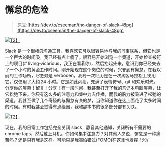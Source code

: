 # 懈怠的危险

> 原文:[https://dev.to/cseeman/the-danger-of-slack-48pg](https://dev.to/cseeman/the-danger-of-slack-48pg)

[![](../Images/28fb0bb878afef2f31d0ae114047c85e.png)T2】](https://i.giphy.com/media/5xtDarzqYMWFigufLws/giphy.gif)

Slack 是一个很棒的沟通工具，我喜欢它可以很容易地与我的同事联系，但它也是一个巨大的时间吸，我已经有点上瘾了。很容易开始浏览一个频道，开始检查被钉上的项目(# living-vicarious，我正在看着你)，然后抬起头来，意识到你已经失去了一个小时的黄金工作时间。刚开始现在这个岗位的时候，兴奋到有懈怠。在我以前的工作场所，它绝对是 verboden，我的一次经历是在一次黑客马拉松上使用它，仅仅用了大约 24 小时。它是如此闪亮，充满了表情符号、gif 和欢乐时光。分享你的屏幕！留言！分享！有一段时间，我甚至打开了我的笔记本电脑屏幕，让它松弛下来。你只有这么多的注意力和集中力去传播，而我的脑力被吸进了松弛的渠道。我甚至做了几个奇怪的与懈怠有关的梦，当你知道你在这上面花了太多时间的时候。有时我甚至觉得有点绕圈，我和那本书的很多部分都有关联。

[![](../Images/c823b2355b230986e66d12135fdd9da5.png)T2】](https://i.giphy.com/media/4mmZNPKXuT6cU/giphy.gif)

现在，我的日常工作包括完全关闭 slack，静音其他通知，关闭所有不需要的 chrome taps，然后戴上耳机。你如何集中注意力？对其他人来说，懈怠是一种痛苦吗？还是只有我是这样。可能只是我害怕错过(FOMO)在这里也发挥 _(ツ)_/